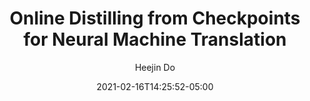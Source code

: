 ---
layout: post
title:  "Online Distilling from Checkpoints for Neural Machine Translation"
date:   2021-02-16T14:25:52-05:00
author: Heejin Do
categories: 
tags:	nmt knowledge-distillation paper review
---